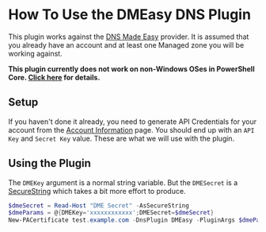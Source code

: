 # How To Use the DMEasy DNS Plugin

This plugin works against the [DNS Made Easy](https://dnsmadeeasy.com/) provider. It is assumed that you already have an account and at least one Managed zone you will be working against.

**This plugin currently does not work on non-Windows OSes in PowerShell Core. [Click here](https://github.com/rmbolger/Posh-ACME/wiki/List-of-Supported-DNS-Providers) for details.**

## Setup

If you haven't done it already, you need to generate API Credentials for your account from the [Account Information](https://dnsmadeeasy.com/account/info) page. You should end up with an `API Key` and `Secret Key` value. These are what we will use with the plugin.

## Using the Plugin

The `DMEKey` argument is a normal string variable. But the `DMESecret` is a [SecureString](https://docs.microsoft.com/en-us/dotnet/api/system.security.securestring) which takes a bit more effort to produce.

```powershell
$dmeSecret = Read-Host "DME Secret" -AsSecureString
$dmeParams = @{DMEKey='xxxxxxxxxxxx';DMESecret=$dmeSecret}
New-PACertificate test.example.com -DnsPlugin DMEasy -PluginArgs $dmeParams
```
